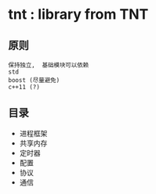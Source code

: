 tnt : library from TNT
========

原则
----

    保持独立,  基础模块可以依赖
    std
    boost (尽量避免)
    c++11 (?)

目录
-----

* 进程框架
* 共享内存
* 定时器
* 配置
* 协议
* 通信


